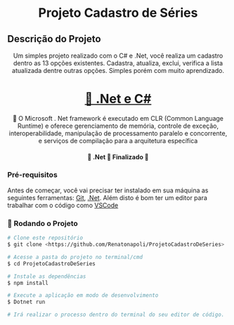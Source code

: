 <h1 align="center">Projeto Cadastro de Séries</h1>

## Descrição do Projeto
<p align="center">Um simples projeto realizado com o C# e .Net, você realiza um cadastro dentro as 13 opções existentes. 
Cadastra, atualiza, exclui, verifica a lista atualizada dentre outras opções. Simples porém com muito aprendizado.</p>

<h2 align="center">
	<p Divirta-se</p>

<h1 align="center">
    <a href="https://pt-br.reactjs.org/">🔗 .Net e C#</a>
</h1>
<p align="center">🚀 O Microsoft . Net framework é executado em CLR (Common Language Runtime) e oferece gerenciamento de 
memória, controle de exceção, interoperabilidade, manipulação de processamento paralelo e concorrente, e serviços de compilação 
para a arquitetura específica</p>

<h4 align="center"> 
	🚧  .Net 🚀 Finalizado  🚧
</h4>

### Pré-requisitos

Antes de começar, você vai precisar ter instalado em sua máquina as seguintes ferramentas:
[Git](https://git-scm.com), [.Net](https://dotnet.microsoft.com/download/dotnet-framework/net472). 
Além disto é bom ter um editor para trabalhar com o código como [VSCode](https://code.visualstudio.com/)

### 🎲 Rodando o Projeto

```bash
# Clone este repositório
$ git clone <https://github.com/Renatonapoli/ProjetoCadastroDeSeries>

# Acesse a pasta do projeto no terminal/cmd
$ cd ProjetoCadastroDeSeries

# Instale as dependências
$ npm install

# Execute a aplicação em modo de desenvolvimento
$ Dotnet run

# Irá realizar o processo dentro do terminal do seu editor de código.
```
